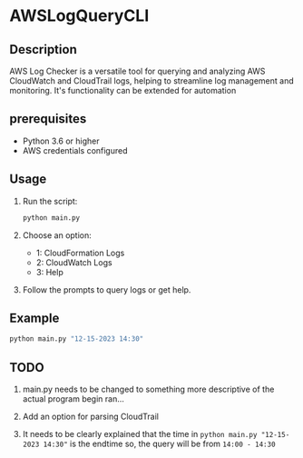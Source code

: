 # AWSLogQueryCLI

## Description

AWS Log Checker is a versatile tool for querying and analyzing AWS CloudWatch and CloudTrail logs, helping to streamline log management and monitoring. It's functionality can be extended for automation

## prerequisites

- Python 3.6 or higher
- AWS credentials configured

## Usage

1. Run the script:
    ```sh
    python main.py
    ```

2. Choose an option:
    - 1: CloudFormation Logs
    - 2: CloudWatch Logs
    - 3: Help

3. Follow the prompts to query logs or get help.

## Example
```sh
python main.py "12-15-2023 14:30"
```

## TODO
1. main.py needs to be changed to something more descriptive of the actual program begin ran...

2. Add an option for parsing CloudTrail

3. It needs to be clearly explained that the time in `python main.py "12-15-2023 14:30"` is the endtime so, the query will be from `14:00 - 14:30` 